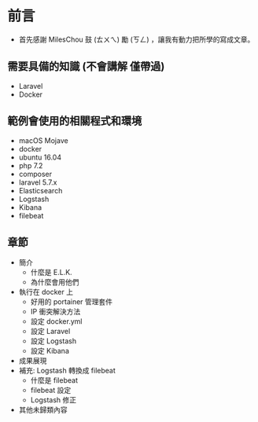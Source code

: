 # 前言

* 首先感謝 MilesChou 鼓 \(ㄊㄨㄟ\) 勵 \(ㄎㄥ\) ，讓我有動力把所學的寫成文章。

## 需要具備的知識 \(不會講解 僅帶過\)

* Laravel
* Docker

## 範例會使用的相關程式和環境

* macOS Mojave
* docker
* ubuntu 16.04
* php 7.2
* composer
* laravel 5.7.x
* Elasticsearch
* Logstash
* Kibana 
* filebeat

## 章節

* 簡介
  * 什麼是 E.L.K.
  * 為什麼會用他們
* 執行在 docker 上
  * 好用的 portainer 管理套件
  * IP 衝突解決方法
  * 設定 docker.yml
  * 設定 Laravel
  * 設定 Logstash
  * 設定 Kibana
* 成果展現
* 補充: Logstash 轉換成 filebeat
  * 什麼是 filebeat
  * filebeat 設定
  * Logstash 修正
* 其他未歸類內容

